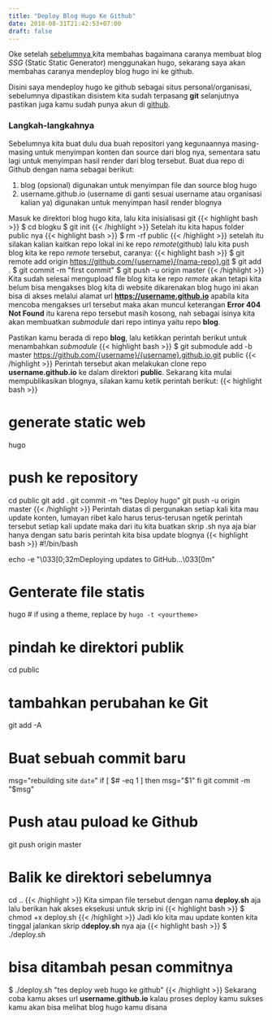 ```yaml
---
title: "Deploy Blog Hugo Ke Github"
date: 2018-08-31T21:42:53+07:00
draft: false
---
```

Oke setelah [sebelumnya ](../membuat-blog-dengan-hugo/) kita membahas bagaimana caranya membuat blog *SSG* (Static Static Generator) menggunakan hugo, sekarang saya akan membahas caranya mendeploy blog hugo ini ke github.  

Disini saya mendeploy hugo ke github sebagai situs personal/organisasi, sebelumnya dipastikan disistem kita sudah terpasang **git** selanjutnya pastikan juga kamu sudah punya akun di [github](https://github.com).  
### Langkah-langkahnya
Sebelumnya kita buat dulu dua buah repositori yang kegunaannya masing-masing untuk menyimpan konten dan source dari blog nya, sementara satu lagi untuk menyimpan hasil render dari blog tersebut.
Buat dua repo di Github dengan nama sebagai berikut:  
1. blog (opsional) digunakan untuk menyimpan file dan source blog hugo  
2. username.github.io (username di ganti sesuai username atau organisasi kalian ya) digunakan untuk menyimpan hasil render blognya

Masuk ke direktori blog hugo kita, lalu kita inisialisasi git 
{{< highlight bash >}}
$ cd blogku
$ git init
{{< /highlight >}}
Setelah itu kita hapus folder public nya
{{< highlight bash >}}
$ rm -rf public
{{< /highlight >}}
setelah itu silakan kalian kaitkan repo lokal ini ke repo *remote*(github) lalu kita push blog kita ke repo *remote* tersebut, caranya:
{{< highlight bash >}}
$ git remote add origin https://github.com/{username}/{nama-repo}.git
$ git add .
$ git commit -m "first commit"
$ git push -u origin master
{{< /highlight >}}
Kita sudah selesai mengupload file blog kita ke repo *remote* akan tetapi kita belum bisa mengakses blog kita di website dikarenakan blog hugo ini akan bisa di akses melalui alamat url **https://username.github.io** apabila kita mencoba mengakses url tersebut maka akan muncul keterangan **Error 404 Not Found** itu karena repo tersebut masih kosong, nah sebagai isinya kita akan membuatkan *submodule* dari repo intinya yaitu repo **blog**.

Pastikan kamu berada di repo **blog**, lalu ketikkan perintah berikut untuk menambahkan *submodule*
{{< highlight bash >}}
$ git submodule add -b master https://github.com/{username}/{username}.github.io.git public
{{< /highlight >}}
Perintah tersebut akan melakukan clone repo **username.github.io** ke dalam direktori **public**.
Sekarang kita mulai mempublikasikan blognya, silakan kamu ketik perintah berikut:
{{< highlight bash >}}
# generate static web
hugo

# push ke repository
cd public
git add .
git commit -m "tes Deploy hugo"
git push -u origin master
{{< /highlight >}}
Perintah diatas di pergunakan setiap kali kita mau update konten, lumayan ribet kalo harus terus-terusan ngetik perintah tersebut setiap kali update maka dari itu kita buatkan skrip .sh nya aja biar hanya dengan satu baris perintah kita bisa update blognya
{{< highlight bash >}}
#!/bin/bash

echo -e "\033[0;32mDeploying updates to GitHub...\033[0m"

# Genterate file statis
hugo # if using a theme, replace by `hugo -t <yourtheme>`

# pindah ke direktori publik
cd public
# tambahkan perubahan ke Git
git add -A

# Buat sebuah commit baru
msg="rebuilding site `date`"
if [ $# -eq 1 ]
  then msg="$1"
fi
git commit -m "$msg"

# Push atau puload ke Github
git push origin master

# Balik ke direktori sebelumnya
cd ..
{{< /highlight >}}
Kita simpan file tersebut dengan nama **deploy.sh** aja lalu berikan hak akses eksekusi untuk skrip ini
{{< highlight bash >}}
$ chmod +x deploy.sh
{{< /highlight >}}
Jadi klo kita mau update konten kita tinggal jalankan skrip d**deploy.sh** nya aja
{{< highlight bash >}}
$ ./deploy.sh

# bisa ditambah pesan commitnya
$ ./deploy.sh "tes deploy web hugo ke github"
{{< /highlight >}}
Sekarang coba kamu akses url **username.github.io** kalau proses deploy kamu sukses kamu akan bisa melihat blog hugo kamu disana

